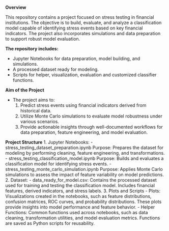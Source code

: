 **Overview**

This repository contains a project focused on stress testing in financial institutions. 
The objective is to build, evaluate, and analyze a classification model capable of identifying stress events based on key financial indicators. 
The project also incorporates simulations and data preparation to support robust model evaluation.

**The repository includes:**
  - Jupyter Notebooks for data preparation, model building, and simulations.
  - A processed dataset ready for modeling.
  - Scripts for helper, visualization, evaluation and customized classifier functions.

**Aim of the Project**
 - The project aims to:
    1. Predict stress events using financial indicators derived from historical data.
    2. Utilize Monte Carlo simulations to evaluate model robustness under various scenarios.
    3. Provide actionable insights through well-documented workflows for data preparation, feature engineering, and model evaluation.
  
**Project Structure**
    1. Jupyter Notebooks:
      -  stress_testing_dataset_preparation.ipynb
         Purpose: Prepares the dataset for modeling by performing cleaning, feature engineering, and transformations.
      - stress_testing_classification_model.ipynb
         Purpose: Builds and evaluates a classification model for identifying stress events.
      -  stress_testing_monte_carlo_simulation.ipynb
         Purpose: Applies Monte Carlo simulations to assess the impact of feature variability on model predictions.
    2. Dataset:
      - data_ready_for_model.csv: Contains the processed dataset used for training and testing the classification model. Includes financial features, derived indicators, and stress labels.
    3. Plots and Scripts
      - Plots:
        Visualizations created in the notebooks, such as feature distributions, confusion matrices, ROC curves, and probability distributions.
        These plots provide insights into model performance and feature behavior.
      - Helper Functions:
        Common functions used across notebooks, such as data cleaning, transformation utilities, and model evaluation metrics.
        Functions are saved as Python scripts for reusability.
